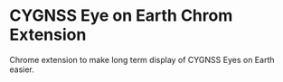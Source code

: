 # CYGNSS Eye on Earth Chrom Extension
Chrome extension to make long term display of CYGNSS Eyes on Earth easier. 
